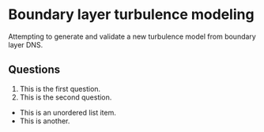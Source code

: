 # Boundary layer turbulence modeling

Attempting to generate and validate
a new turbulence model from boundary layer DNS.

## Questions

1. This is the first question.
2. This is the second question.

* This is an unordered list item.
* This is another.
